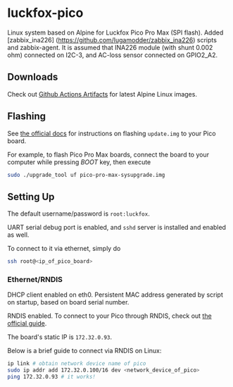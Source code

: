 # luckfox-pico

Linux system based on Alpine for Luckfox Pico Pro Max (SPI flash).
Added [zabbix_ina226] (https://github.com/lugamodder/zabbix_ina226) scripts and zabbix-agent.
It is assumed that INA226 module (with shunt 0.002 ohm) connected on I2C-3, and AC-loss sensor connected on GPIO2_A2.

## Downloads

Check out
[Github Actions Artifacts](https://github.com/lugamodder/luckfox-pico/actions/workflows/main.yml)
for latest Alpine Linux images.

## Flashing

See
[the official docs](https://wiki.luckfox.com/Luckfox-Pico/Linux-MacOS-Burn-Image)
for instructions on flashing `update.img` to your Pico board.

For example, to flash Pico Pro Max boards,
connect the board to your computer while pressing _BOOT_ key, then execute
```bash
sudo ./upgrade_tool uf pico-pro-max-sysupgrade.img
```

## Setting Up

The default username/password is `root:luckfox`.

UART serial debug port is enabled,
and `sshd` server is installed and enabled as well.

To connect to it via ethernet, simply do
```bash
ssh root@<ip_of_pico_board>
```

### Ethernet/RNDIS

DHCP client enabled on eth0.
Persistent MAC address generated by script on startup, based on board serial number.

RNDIS enabled.
To connect to your Pico through RNDIS,
check out [the official guide](https://wiki.luckfox.com/Luckfox-Pico/SSH-Telnet-Login/).

The board's static IP is `172.32.0.93`.

Below is a brief guide to connect via RNDIS on Linux:
```bash
ip link # obtain network device name of pico
sudo ip addr add 172.32.0.100/16 dev <network_device_of_pico>
ping 172.32.0.93 # it works!
```

